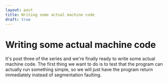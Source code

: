 ```yaml
---
layout: post
title: Writing some actual machine code 
draft: true
---
```


# Writing some actual machine code
It's post three of the series and we're finally ready to write some actual machine code.
The first thing we want to do is to test that the program can actually run something simple,
so we will just have the program return immediately instead of segmentation faulting.
